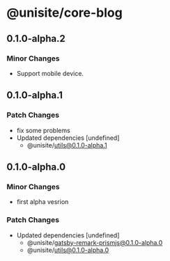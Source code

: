 # @unisite/core-blog

## 0.1.0-alpha.2

### Minor Changes

- Support mobile device.

## 0.1.0-alpha.1

### Patch Changes

- fix some problems
- Updated dependencies [undefined]
  - @unisite/utils@0.1.0-alpha.1

## 0.1.0-alpha.0

### Minor Changes

- first alpha vesrion

### Patch Changes

- Updated dependencies [undefined]
  - @unisite/gatsby-remark-prismjs@0.1.0-alpha.0
  - @unisite/utils@0.1.0-alpha.0
